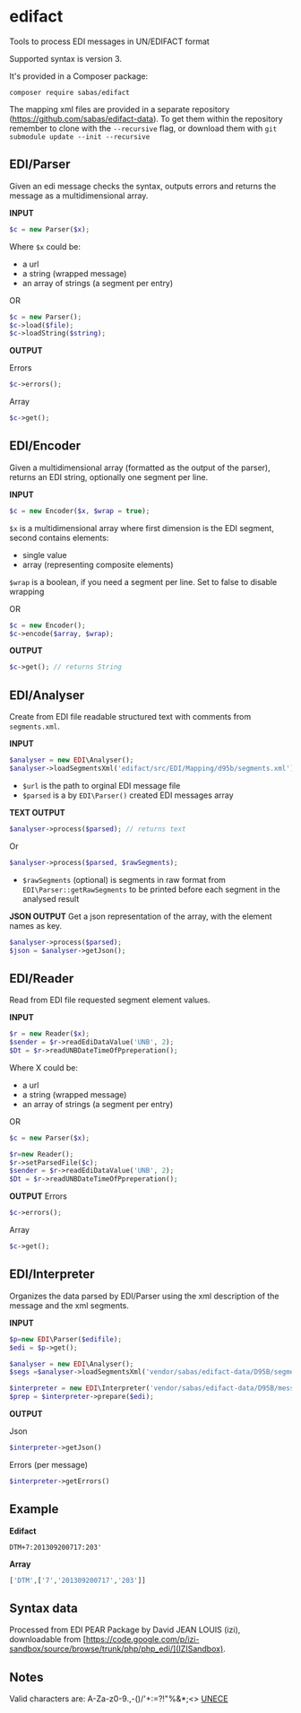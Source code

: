edifact
=======

Tools to process EDI messages in UN/EDIFACT format

Supported syntax is version 3.

It's provided in a Composer package:

`composer require sabas/edifact`

The mapping xml files are provided in a separate repository (https://github.com/sabas/edifact-data). To get them within the repository remember to clone with the ```--recursive``` flag, or download them with ```git submodule update --init --recursive```

EDI/Parser
------------------
Given an edi message checks the syntax, outputs errors and returns the message as a multidimensional array.

**INPUT**
```php
$c = new Parser($x);
```
Where `$x` could be:
* a url
* a string (wrapped message)
* an array of strings (a segment per entry)

OR

 ```php
$c = new Parser();
$c->load($file);
$c->loadString($string);
```

**OUTPUT**

Errors
```php
$c->errors();
```
Array
```php
$c->get();
```


EDI/Encoder
------------------
Given a multidimensional array (formatted as the output of the parser), returns an EDI string, optionally one segment per line.

**INPUT**
```php
$c = new Encoder($x, $wrap = true);
```
`$x` is a multidimensional array where first dimension is the EDI segment, second contains elements:
* single value
* array (representing composite elements)

`$wrap` is a boolean, if you need a segment per line. Set to false to disable wrapping

OR
```php
$c = new Encoder();
$c->encode($array, $wrap);
```

**OUTPUT**
```php
$c->get(); // returns String
```

EDI/Analyser
------------------
Create from EDI file readable structured text with comments from `segments.xml`.

**INPUT**
```php
$analyser = new EDI\Analyser();
$analyser->loadSegmentsXml('edifact/src/EDI/Mapping/d95b/segments.xml');
```
* `$url` is the path to orginal EDI message file
* `$parsed` is a by `EDI\Parser()` created EDI messages array

**TEXT OUTPUT**
```php
$analyser->process($parsed); // returns text
```
Or
```php
$analyser->process($parsed, $rawSegments);
```
* `$rawSegments` (optional) is segments in raw format from `EDI\Parser::getRawSegments` to be printed before each segment in the analysed result

**JSON OUTPUT**
Get a json representation of the array, with the element names as key.
```php
$analyser->process($parsed);
$json = $analyser->getJson();
```

EDI/Reader
------------------
Read from EDI file requested segment element values.

**INPUT**
```php
$r = new Reader($x);
$sender = $r->readEdiDataValue('UNB', 2);
$Dt = $r->readUNBDateTimeOfPpreperation();

```
Where X could be:
* a url
* a string (wrapped message)
* an array of strings (a segment per entry)

OR

```php
$c = new Parser($x);

$r=new Reader();
$r->setParsedFile($c);
$sender = $r->readEdiDataValue('UNB', 2);
$Dt = $r->readUNBDateTimeOfPpreperation();
```

**OUTPUT**
Errors
```php
$c->errors();
```
Array
```php
$c->get();
```

EDI/Interpreter
---------------
Organizes the data parsed by EDI/Parser using the xml description of the message and the xml segments.

**INPUT**
```php
$p=new EDI\Parser($edifile);
$edi = $p->get();

$analyser = new EDI\Analyser();
$segs =$analyser->loadSegmentsXml('vendor/sabas/edifact-data/D95B/segments.xml');

$interpreter = new EDI\Interpreter('vendor/sabas/edifact-data/D95B/messages/codeco.xml', $segs);
$prep = $interpreter->prepare($edi);

```

**OUTPUT**

Json
```php
$interpreter->getJson()
```

Errors (per message)
```php
$interpreter->getErrors()
```

Example
-------

**Edifact**

`DTM+7:201309200717:203'`

**Array**
```php
['DTM',['7','201309200717','203']]
```

Syntax data
----------
Processed from EDI PEAR Package by David JEAN LOUIS (izi), downloadable from [https://code.google.com/p/izi-sandbox/source/browse/trunk/php/php_edi/](IZISandbox).


Notes
------
Valid characters are: A-Za-z0-9.,-()/'+:=?!"%&*;<> [UNECE](http://www.unece.org/trade/untdid/texts/d422_d.htm#p5.1)
